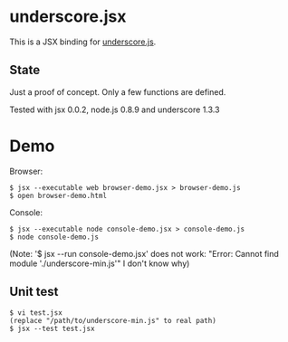 underscore.jsx
==============

This is a JSX binding for [underscore.js](http://documentcloud.github.com/underscore/).

State
-----

Just a proof of concept. Only a few functions are defined.

Tested with jsx 0.0.2, node.js 0.8.9 and underscore 1.3.3

Demo
====

Browser:

    $ jsx --executable web browser-demo.jsx > browser-demo.js
    $ open browser-demo.html

Console:

    $ jsx --executable node console-demo.jsx > console-demo.js
    $ node console-demo.js

(Note: '$ jsx --run console-demo.jsx' does not work:
"Error: Cannot find module './underscore-min.js'"
I don't know why)

Unit test
---------

    $ vi test.jsx
    (replace "/path/to/underscore-min.js" to real path)
    $ jsx --test test.jsx
